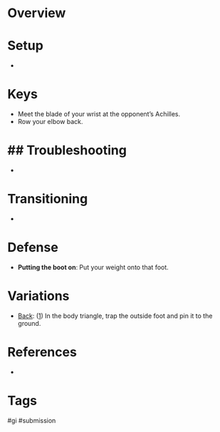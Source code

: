 # Overview
# Setup
- 
# Keys
- Meet the blade of your wrist at the opponent’s Achilles.
- Row your elbow back.
# ## Troubleshooting
- 
# Transitioning
- 
# Defense
- **Putting the boot on**: Put your weight onto that foot.
# Variations
- [Back](obsidian://open?vault=Obsidian-BJJ-Notes&file=Positions%2FBack): ([1](https://www.youtube.com/shorts/arbm5b1_Qog)) In the body triangle, trap the outside foot and pin it to the ground.
# References
- 
# Tags
#gi #submission 